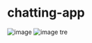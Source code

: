 # chatting-app
 
![image](https://user-images.githubusercontent.com/36955966/112308978-0c5e5a00-8ca3-11eb-9f8e-d6265cfce29f.png)
![image](https://user-images.githubusercontent.com/36955966/112309004-18e2b280-8ca3-11eb-8468-0a95a5f1ff51.png)
tre
